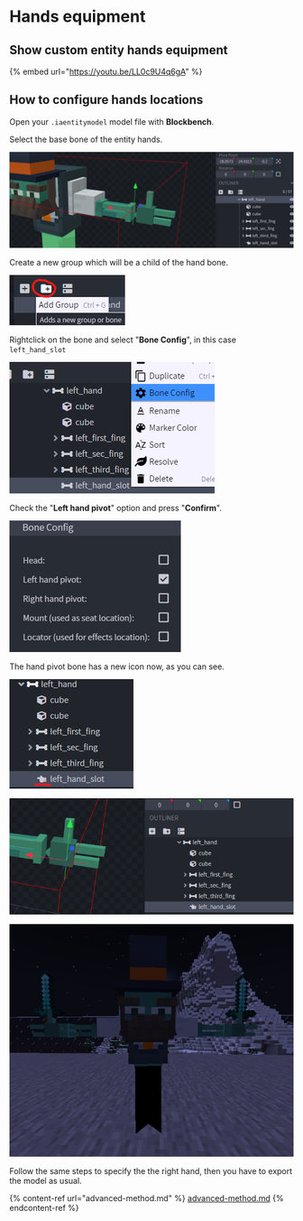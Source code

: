 # Hands equipment

## Show custom entity hands equipment

{% embed url="https://youtu.be/LL0c9U4q6gA" %}

## How to configure hands locations

Open your `.iaentitymodel` model file with **Blockbench**.

Select the base bone of the entity hands.

![](<../../../.gitbook/assets/image (144).png>)

Create a new group which will be a child of the hand bone.

![](<../../../.gitbook/assets/image (64).png>)

Rightclick on the bone and select "**Bone Config**", in this case `left_hand_slot`

![](<../../../.gitbook/assets/image (171).png>)

Check the "**Left hand pivot**" option and press "**Confirm**".

![](<../../../.gitbook/assets/image (100).png>)

The hand pivot bone has a new icon now, as you can see.

![](<../../../.gitbook/assets/image (98).png>)

![](<../../../.gitbook/assets/image (62).png>)

![](<../../../.gitbook/assets/image (147).png>)

Follow the same steps to specify the the right hand, then you have to export the model as usual.

{% content-ref url="advanced-method.md" %}
[advanced-method.md](advanced-method.md)
{% endcontent-ref %}
